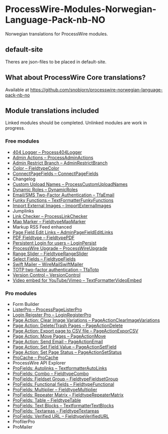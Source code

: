 # ProcessWire-Modules-Norwegian-Language-Pack-nb-NO
Norwegian translations for ProcessWire modules.

## default-site
Theres are json-files to be placed in default-site.

## What about ProcessWire Core translations?
Available at https://github.com/snobjorn/processwire-norwegian-language-pack-nb-no

## Module translations included

Linked modules should be completed. Unlinked modules are work in progress.

### Free modules
* [404 Logger – Process404Logger](https://modules.processwire.com/modules/process404-logger/)
* [Admin Actions – ProcessAdminActions](https://modules.processwire.com/modules/process-admin-actions/)
* [Admin Restrict Branch – AdminRestrictBranch](https://modules.processwire.com/modules/admin-restrict-branch/)
* [Color – FieldtypeColor](https://modules.processwire.com/modules/fieldtype-color/)
* [ConnectPageFields – ConnectPageFields](https://processwire.com/modules/connect-page-fields/)
* Changelog
* [Custom Upload Names – ProcessCustomUploadNames](https://modules.processwire.com/modules/process-custom-upload-names/)
* [Dynamic Roles – DynamicRoles](https://github.com/ryancramerdesign/DynamicRoles)
* [Email/SMS Two-Factor Authentication – TfaEmail](https://modules.processwire.com/modules/tfa-email/)
* [Funky Functions – TextFormatterFunkyFunctions](https://github.com/blynx/TextformatterFunkyFunctions)
* [Import External Images – ImportExternalImages](https://modules.processwire.com/modules/import-external-images/)
* Jumplinks
* [Link Checker – ProcessLinkChecker](https://github.com/teppokoivula/ProcessLinkChecker)
* [Map Marker – FieldtypeMapMarker](https://processwire.com/modules/fieldtype-map-marker/)
* Markup RSS Feed enhanced
* [Page Field Edit Links – AdminPageFieldEditLinks](https://modules.processwire.com/modules/admin-page-field-edit-links/)
* [PDF Fieldtype – FieldtypePDF](https://modules.processwire.com/modules/fieldtype-pdf/)
* [Persistent Login for users – LoginPersist](https://modules.processwire.com/modules/login-persist/)
* [ProcessWire Upgrade – ProcessWireUpgrade](https://modules.processwire.com/modules/process-wire-upgrade/)
* [Range Slider – FieldtypeRangeSlider](https://modules.processwire.com/modules/range-slider/)
* [Select Fields – FieldtypeFields](https://processwire.com/modules/fieldtype-fields/)
* [Swift Mailer – WireMailSwiftMailer](https://modules.processwire.com/modules/wire-mail-swift-mailer/)
* [TOTP two-factor authentication – TfaTotp](https://modules.processwire.com/modules/tfa-totp/)
* [Version Control – VersionControl](https://modules.processwire.com/modules/version-control/)
* [Video embed for YouTube/Vimeo – TextFormatterVideoEmbed](https://modules.processwire.com/modules/textformatter-video-embed/)

### Pro modules
* Form Builder
* [ListerPro – ProcessPageListerPro](https://processwire.com/talk/topic/7793-listerpro-latest-version-download/)
* [Login Reigster Pro – LoginRegisterPro](https://processwire.com/talk/forum/51-loginregisterpro-support/)
* [Page Action: Clear Image Variations – PageActionClearImageVariations](https://processwire.com/talk/topic/20471-listerpro-page-action-clear-image-variations/)
* [Page Action: Delete/Trash Pages – PageActionDelete](https://processwire.com/talk/topic/7893-listerpro-page-action-deletetrash-pages/)
* [Page Action: Export page to CSV file – PageActionExporCSV](https://processwire.com/talk/topic/7895-listerpro-page-action-export-pages-to-csv-file/)
* [Page Action: Move Pages – PageActionMove](https://processwire.com/talk/topic/7898-listerpro-page-action-move-pages/)
* [Page Action: Send Email – PageActionEmail](https://processwire.com/talk/topic/7897-listerpro-page-action-send-email/)
* [Page Action: Set Field Value – PageActionSetField](https://processwire.com/talk/topic/7896-listerpro-page-action-set-field-value/)
* [Page Action: Set Page Status – PageActionSetStatus](https://processwire.com/talk/topic/7894-listerpro-page-action-set-page-status/)
* [ProCache – ProCache](https://processwire.com/talk/topic/2654-procache-download-latest-401/)
* ProcessWire API Explorer
* [ProFields: Autolinks – TextformatterAutoLinks](https://processwire.com/talk/topic/6214-autolinks/)
* [ProFields: Combo – FieldtypeCombo](https://processwire.com/talk/forum/54-combo/)
* [ProFields: Fieldset Group – FieldtypeFieldsetGroup](https://processwire.com/talk/topic/6413-profields-download/)
* [ProFields: Functional fields – FieldtypeFunctional](https://processwire.com/talk/topic/6413-profields-download/)
* [ProFields: Multiplier – FieldtypeMultiplier](https://processwire.com/talk/forum/45-multiplier/)
* [ProFields: Repeater Matrix – FieldtypeRepeaterMatrix](https://processwire.com/talk/forum/43-repeater-matrix/)
* [ProFields: Table – FieldtypeTable](https://processwire.com/talk/forum/42-table/)
* [ProFields: Text Blocks – TextformatterTextBlocks](https://processwire.com/talk/forum/46-autolinks-text-blocks-textformatters/)
* [ProFields: Textareas – FieldtypeTextareas](https://processwire.com/talk/forum/44-textareas/)
* [ProFields: Verified URL – FieldtypeVerifiedURL](https://processwire.com/talk/topic/6413-profields-download/)
* ProfilerPro
* ProMailer